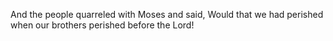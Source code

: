 And the people quarreled with Moses and said, Would that we had perished when our brothers perished before the Lord!
